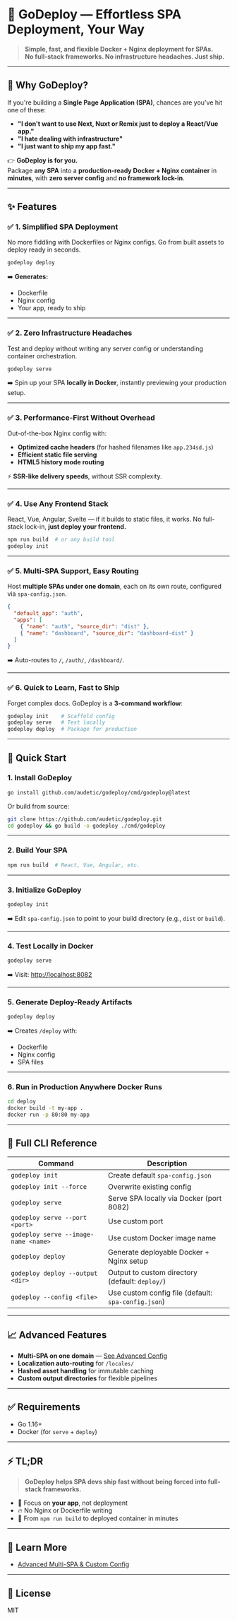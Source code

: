 # 🚀 GoDeploy — Effortless SPA Deployment, Your Way

> **Simple, fast, and flexible Docker + Nginx deployment for SPAs.**  
> **No full-stack frameworks. No infrastructure headaches. Just ship.**

---

## 🤯 Why GoDeploy?

If you're building a **Single Page Application (SPA)**, chances are you've hit one of these:

- **"I don't want to use Next, Nuxt or Remix just to deploy a React/Vue app."**
- **"I hate dealing with infrastructure"**
- **"I just want to ship my app fast."**

👉 **GoDeploy is for you.**  
Package **any SPA** into a **production-ready Docker + Nginx container** in **minutes**, with **zero server config** and **no framework lock-in**.

---

## ✨ Features

### ✅ 1. Simplified SPA Deployment

No more fiddling with Dockerfiles or Nginx configs. Go from built assets to deploy ready in seconds.

```bash
godeploy deploy
```

➡️ **Generates:**

- Dockerfile
- Nginx config
- Your app, ready to ship

---

### ✅ 2. Zero Infrastructure Headaches

Test and deploy without writing any server config or understanding container orchestration.

```bash
godeploy serve
```

➡️ Spin up your SPA **locally in Docker**, instantly previewing your production setup.

---

### ✅ 3. Performance-First Without Overhead

Out-of-the-box Nginx config with:

- **Optimized cache headers** (for hashed filenames like `app.234sd.js`)
- **Efficient static file serving**
- **HTML5 history mode routing**

⚡ **SSR-like delivery speeds**, without SSR complexity.

---

### ✅ 4. Use Any Frontend Stack

React, Vue, Angular, Svelte — if it builds to static files, it works. No full-stack lock-in, **just deploy your frontend.**

```bash
npm run build  # or any build tool
godeploy init
```

---

### ✅ 5. Multi-SPA Support, Easy Routing

Host **multiple SPAs under one domain**, each on its own route, configured via `spa-config.json`.

```json
{
  "default_app": "auth",
  "apps": [
    { "name": "auth", "source_dir": "dist" },
    { "name": "dashboard", "source_dir": "dashboard-dist" }
  ]
}
```

➡️ Auto-routes to `/`, `/auth/`, `/dashboard/`.

---

### ✅ 6. Quick to Learn, Fast to Ship

Forget complex docs. GoDeploy is a **3-command workflow**:

```bash
godeploy init    # Scaffold config
godeploy serve   # Test locally
godeploy deploy  # Package for production
```

---

## 🚀 Quick Start

### 1. Install GoDeploy

```bash
go install github.com/audetic/godeploy/cmd/godeploy@latest
```

Or build from source:

```bash
git clone https://github.com/audetic/godeploy.git
cd godeploy && go build -o godeploy ./cmd/godeploy
```

---

### 2. Build Your SPA

```bash
npm run build  # React, Vue, Angular, etc.
```

---

### 3. Initialize GoDeploy

```bash
godeploy init
```

➡️ Edit `spa-config.json` to point to your build directory (e.g., `dist` or `build`).

---

### 4. Test Locally in Docker

```bash
godeploy serve
```

➡️ Visit: [http://localhost:8082](http://localhost:8082)

---

### 5. Generate Deploy-Ready Artifacts

```bash
godeploy deploy
```

➡️ Creates `/deploy` with:

- Dockerfile
- Nginx config
- SPA files

---

### 6. Run in Production Anywhere Docker Runs

```bash
cd deploy
docker build -t my-app .
docker run -p 80:80 my-app
```

---

## 🔧 Full CLI Reference

| Command                              | Description                                         |
| ------------------------------------ | --------------------------------------------------- |
| `godeploy init`                      | Create default `spa-config.json`                    |
| `godeploy init --force`              | Overwrite existing config                           |
| `godeploy serve`                     | Serve SPA locally via Docker (port 8082)            |
| `godeploy serve --port <port>`       | Use custom port                                     |
| `godeploy serve --image-name <name>` | Use custom Docker image name                        |
| `godeploy deploy`                    | Generate deployable Docker + Nginx setup            |
| `godeploy deploy --output <dir>`     | Output to custom directory (default: `deploy/`)     |
| `godeploy --config <file>`           | Use custom config file (default: `spa-config.json`) |

---

## 📈 Advanced Features

- **Multi-SPA on one domain** — [See Advanced Config](docs/advanced-configuration.md)
- **Localization auto-routing** for `/locales/`
- **Hashed asset handling** for immutable caching
- **Custom output directories** for flexible pipelines

---

## ✅ Requirements

- Go 1.16+
- Docker (for `serve` + `deploy`)

---

## ⚡ TL;DR

> **GoDeploy helps SPA devs ship fast without being forced into full-stack frameworks.**

- 🎯 Focus on **your app**, not deployment
- 🔥 No Nginx or Dockerfile writing
- 🚀 From `npm run build` to deployed container in minutes

---

## 📖 Learn More

- [Advanced Multi-SPA & Custom Config](docs/advanced-configuration.md)

---

## 📝 License

MIT
